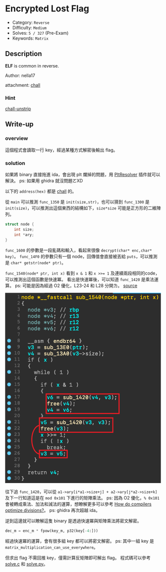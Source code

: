 # Encrypted Lost Flag

- Category: `Reverse`
- Difficulty: `Medium`
- Solves: `5 / 327` (Pre-Exam)
- Keywords: `Matrix`

## Description

**ELF** is common in reverse.

Author: nella17

attachment: [chall](./dist/chall)

### Hint

[chall-unstrip](./dist/chall-unstrip)

## Write-up

### overview

這個程式會讀取一行 key，經過某種方式解密後輸出 flag。

### solution

如果將 binary 直接拖進 ida，會出現 plt 爛掉的問題，用 [PltResolver](https://github.com/veritas501/PltResolver) 插件就可以解決。
ps: 如果用 ghidra 就沒問題ㄛXD

以下的 `address(hex)` 都是 [chall](./dist/chall) 的。

從 `main` 可以推測 `func_1350` 是 `init(size,str)`，也可以猜到 `func_1300` 是 `init(size)`，可以推測出這個東西的結構如下，`size*size` 可能是正方形的二維陣列。

```c
struct node {
    int size;
    int *ary;
}
```

`func_1600` 的參數是一段亂碼和輸入，看起來很像 `decrypt(char* enc,char* key)`。
`func_14F0` 的參數只有一個 node，回傳值會直接被丟給 `puts`，可以推測是 `char* getstr(node* ptr)`。

`func_1540(node* ptr, int x)` 看到 `x & 1` 和 `x >>= 1` 及連續兩段相同的code，可以推測出這個函數是快速冪。
看出是快速冪後，可以知道 `func_1420` 是乘法運算。
ps: 可能是因為經過 O2 優化，L23-24 和 L28 分開ㄌ。 [source](./src/matrix.c#L152-L154)

![](./assets/sub_1540.png)

往下追 `func_1420`，可以從 `a1->ary[i*a1->size+j] + a2->ary[j*a2->size+k]` 及下一行知道這是在 `mod 0x101` 下進行的矩陣乘法。
ps: 因為 O2 優化，`% 0x101` 會被轉成乘法、加法和減法的運算，想瞭解更多可以參考 [How do compilers optimize divisions?](https://zneak.github.io/fcd/2017/02/19/divisions.html)。
ps: ghidra 再次超越 ida。

逆到這邊就可以瞭解這隻 binary 是透過快速冪與矩陣乘法將密文解密。
```py
dec_m = enc_m * fpow(key_m, p32(key[-4:]))
```

經過快速冪的運算，會有很多組 key 都可以將密文解密。
ps: 其中一組 key 是 `matrix_multiplication_can_use_everywhere`。

但求出 flag 不需回推 key，僅需計算反矩陣即可解出 flag。
程式碼可以參考 [solve.c](./src/solve.c) 和 [solve.py](./src/solve.py)。
